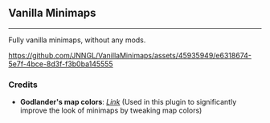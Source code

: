 ## Vanilla Minimaps

-----

Fully vanilla minimaps, without any mods.

https://github.com/JNNGL/VanillaMinimaps/assets/45935949/e6318674-5e7f-4bce-8d3f-f3b0ba145555

### Credits

- **Godlander's map colors**: [*Link*](https://github.com/Godlander/vpp/blob/main/assets/minecraft/shaders/core/render/text.fsh) (Used in this plugin to significantly improve the look of minimaps by tweaking map colors)
